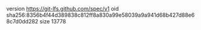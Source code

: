 version https://git-lfs.github.com/spec/v1
oid sha256:8356b4f44d389838c812ff8a830a99e58039a9a941d68b427d88e68c7d0dd282
size 13778
